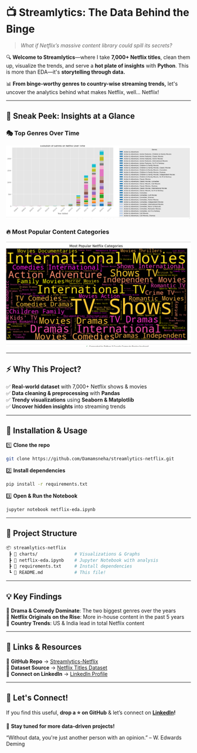 # 📺 Streamlytics: The Data Behind the Binge  

> *What if Netflix’s massive content library could spill its secrets?*  

🔍 **Welcome to Streamlytics**—where I take **7,000+ Netflix titles**, clean them up, visualize the trends, and serve a **hot plate of insights** with **Python**. This is more than EDA—it's **storytelling through data.**  

📊 **From binge-worthy genres to country-wise streaming trends,** let's uncover the analytics behind what makes Netflix, well... Netflix!  

---

## 📌 Sneak Peek: Insights at a Glance  

### 🎭 **Top Genres Over Time**  
![Evolution of Genres](./charts/Evolution-of-genres.png)  

### 🔥 **Most Popular Content Categories**  
![Most Popular](./charts/Most-popular.png)  

---

## ⚡️ Why This Project?  

✅ **Real-world dataset** with 7,000+ Netflix shows & movies  
✅ **Data cleaning & preprocessing** with **Pandas**  
✅ **Trendy visualizations** using **Seaborn & Matplotlib**  
✅ **Uncover hidden insights** into streaming trends  

---

## 🚀 Installation & Usage  

1️⃣ **Clone the repo**  
```bash
git clone https://github.com/Damamsneha/streamlytics-netflix.git
```  

2️⃣ **Install dependencies**  
```bash
pip install -r requirements.txt
```  

3️⃣ **Open & Run the Notebook**  
```bash
jupyter notebook netflix-eda.ipynb
```  

---

## 📂 Project Structure  
```bash
📦 streamlytics-netflix  
 ┣ 📂 charts/              # Visualizations & Graphs  
 ┣ 📜 netflix-eda.ipynb    # Jupyter Notebook with analysis  
 ┣ 📜 requirements.txt     # Install dependencies  
 ┗ 📜 README.md            # This file!  
```  

---

## 💡 Key Findings  

🔹 **Drama & Comedy Dominate**: The two biggest genres over the years  
🔹 **Netflix Originals on the Rise**: More in-house content in the past 5 years  
🔹 **Country Trends**: US & India lead in total Netflix content  

---

## 🔗 Links & Resources  

📌 **GitHub Repo** → [Streamlytics-Netflix](https://github.com/Damamsneha/streamlytics-netflix)  
📌 **Dataset Source** → [Netflix Titles Dataset](https://www.kaggle.com/datasets/shivamb/netflix-shows)  
📌 **Connect on LinkedIn** → [LinkedIn Profile](https://www.linkedin.com/in/damam-sneha/)  

---

## 📣 Let's Connect!  

If you find this useful, **drop a ⭐️ on GitHub** & let’s connect on **[LinkedIn](https://www.linkedin.com/in/damam-sneha/)!** 

🚀 **Stay tuned for more data-driven projects!**  


“Without data, you're just another person with an opinion.” – W. Edwards Deming
